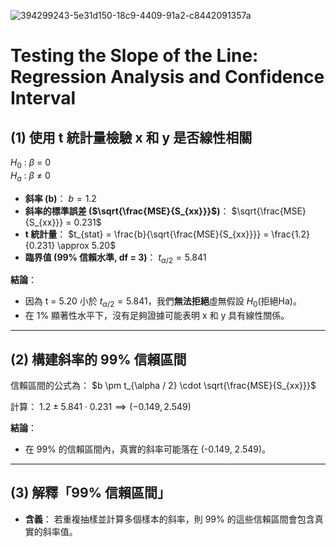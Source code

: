 ![394299243-5e31d150-18c9-4409-91a2-c8442091357a](https://github.com/user-attachments/assets/ccdc64d6-2a72-4010-9f76-e067205deae7)

# Testing the Slope of the Line: Regression Analysis and Confidence Interval
## (1) 使用 t 統計量檢驗 x 和 y 是否線性相關
   $H_0$ : $\beta$ = 0\
   $H_a$ : $\beta$ $\ne$ 0
   
- **斜率 (b)**：
  $b = 1.2$
- **斜率的標準誤差 ($\sqrt{\frac{MSE}{S_{xx}}}$)**：
  $\sqrt{\frac{MSE}{S_{xx}}} = 0.231$
- **t 統計量**：
  $t_{stat} = \frac{b}{\sqrt{\frac{MSE}{S_{xx}}}} = \frac{1.2}{0.231} \approx 5.20$
- **臨界值 (99% 信賴水準, df = 3)**：
  $t_{\alpha / 2} = 5.841$

**結論**：
- 因為 t = 5.20 小於 $t_{\alpha / 2} = 5.841$，我們**無法拒絕**虛無假設 $H_0$(拒絕Ha)。
- 在 1% 顯著性水平下，沒有足夠證據可能表明 x 和 y 具有線性關係。
---
## (2) 構建斜率的 99% 信賴區間
信賴區間的公式為：
$b \pm t_{\alpha / 2} \cdot \sqrt{\frac{MSE}{S_{xx}}}$

計算：
$1.2 \pm 5.841 \cdot 0.231 \implies (-0.149, 2.549)$

**結論**：
- 在 99% 的信賴區間內，真實的斜率可能落在 (-0.149, 2.549)。
---
## (3) 解釋「99% 信賴區間」

- **含義**：
  若重複抽樣並計算多個樣本的斜率，則 99% 的這些信賴區間會包含真實的斜率值。
